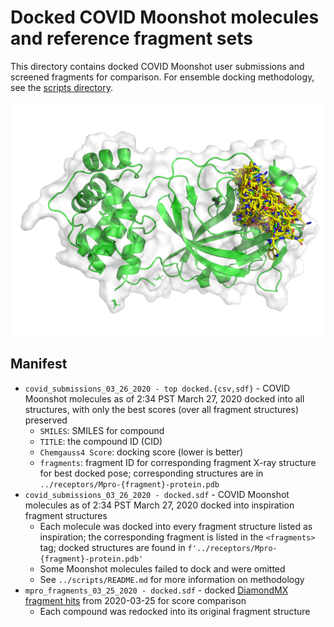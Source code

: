 # Docked COVID Moonshot molecules and reference fragment sets

This directory contains docked COVID Moonshot user submissions and screened fragments for comparison.
For ensemble docking methodology, see the [scripts directory](../scripts).

![ensemble of docked molecules](https://github.com/foldingathome/covid-moonshot/raw/master/moonshot-submissions/docked-molecules.png "Ensemble of docked molecules")

## Manifest
* `covid_submissions_03_26_2020 - top docked.{csv,sdf}` - COVID Moonshot molecules as of 2:34 PST March 27, 2020 docked into all structures, with only the best scores (over all fragment structures) preserved
  * `SMILES`: SMILES for compound
  * `TITLE`: the compound ID (CID)
  * `Chemgauss4 Score`: docking score (lower is better)
  * `fragments`: fragment ID for corresponding fragment X-ray structure for best docked pose; corresponding structures are in `../receptors/Mpro-{fragment}-protein.pdb`
* `covid_submissions_03_26_2020 - docked.sdf` - COVID Moonshot molecules as of 2:34 PST March 27, 2020 docked into inspiration fragment structures
   * Each molecule was docked into every fragment structure listed as inspiration; the corresponding fragment is listed in the `<fragments>` tag;
     docked structures are found in `f'../receptors/Mpro-{fragment}-protein.pdb'`
   * Some Moonshot molecules failed to dock and were omitted
   * See `../scripts/README.md` for more information on methodology
* `mpro_fragments_03_25_2020 - docked.sdf` - docked [DiamondMX fragment hits](https://www.diamond.ac.uk/covid-19/for-scientists/Main-protease-structure-and-XChem/Downloads.html) from 2020-03-25 for score comparison
   * Each compound was redocked into its original fragment structure
